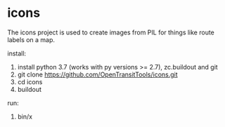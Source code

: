 icons
=====

The icons project is used to create images from PIL for things like route labels on a map.


install:
  1. install python 3.7 (works with py versions >= 2.7), zc.buildout and git
  1. git clone https://github.com/OpenTransitTools/icons.git
  1. cd icons
  1. buildout


run:
  1. bin/x
